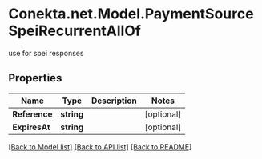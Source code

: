 # Conekta.net.Model.PaymentSourceSpeiRecurrentAllOf
use for spei responses

## Properties

Name | Type | Description | Notes
------------ | ------------- | ------------- | -------------
**Reference** | **string** |  | [optional] 
**ExpiresAt** | **string** |  | [optional] 

[[Back to Model list]](../README.md#documentation-for-models) [[Back to API list]](../README.md#documentation-for-api-endpoints) [[Back to README]](../README.md)

